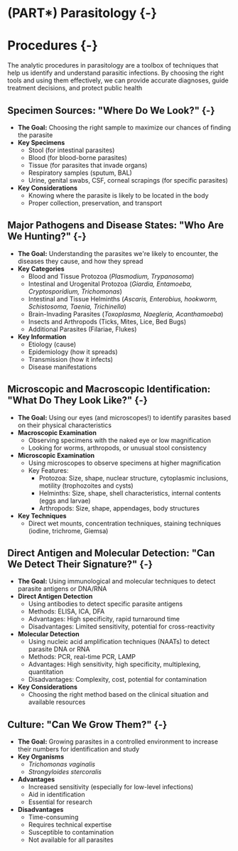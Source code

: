 # (PART\*) Parasitology {-}

# Procedures {-}

The analytic procedures in parasitology are a toolbox of techniques that help us identify and understand parasitic infections. By choosing the right tools and using them effectively, we can provide accurate diagnoses, guide treatment decisions, and protect public health

## **Specimen Sources: "Where Do We Look?"** {-}

*   **The Goal:** Choosing the right sample to maximize our chances of finding the parasite
*   **Key Specimens**
    *   Stool (for intestinal parasites)
    *   Blood (for blood-borne parasites)
    *   Tissue (for parasites that invade organs)
    *   Respiratory samples (sputum, BAL)
    *   Urine, genital swabs, CSF, corneal scrapings (for specific parasites)
*   **Key Considerations**
    *   Knowing where the parasite is likely to be located in the body
    *   Proper collection, preservation, and transport

## **Major Pathogens and Disease States: "Who Are We Hunting?"** {-}

*   **The Goal:** Understanding the parasites we're likely to encounter, the diseases they cause, and how they spread
*   **Key Categories**
    *   Blood and Tissue Protozoa (*Plasmodium, Trypanosoma*)
    *   Intestinal and Urogenital Protozoa (*Giardia, Entamoeba, Cryptosporidium, Trichomonas*)
    *   Intestinal and Tissue Helminths (*Ascaris, Enterobius, hookworm, Schistosoma, Taenia, Trichinella*)
    *   Brain-Invading Parasites (*Toxoplasma, Naegleria, Acanthamoeba*)
    *   Insects and Arthropods (Ticks, Mites, Lice, Bed Bugs)
    *   Additional Parasites (Filariae, Flukes)
*   **Key Information**
    *   Etiology (cause)
    *   Epidemiology (how it spreads)
    *   Transmission (how it infects)
    *   Disease manifestations

## **Microscopic and Macroscopic Identification: "What Do They Look Like?"** {-}

*   **The Goal:** Using our eyes (and microscopes!) to identify parasites based on their physical characteristics
*   **Macroscopic Examination**
    *   Observing specimens with the naked eye or low magnification
    *   Looking for worms, arthropods, or unusual stool consistency
*   **Microscopic Examination**
    *   Using microscopes to observe specimens at higher magnification
    *   Key Features:
        *   Protozoa: Size, shape, nuclear structure, cytoplasmic inclusions, motility (trophozoites and cysts)
        *   Helminths: Size, shape, shell characteristics, internal contents (eggs and larvae)
        *   Arthropods: Size, shape, appendages, body structures
*   **Key Techniques**
    *   Direct wet mounts, concentration techniques, staining techniques (iodine, trichrome, Giemsa)

## **Direct Antigen and Molecular Detection: "Can We Detect Their Signature?"** {-}

*   **The Goal:** Using immunological and molecular techniques to detect parasite antigens or DNA/RNA
*   **Direct Antigen Detection**
    *   Using antibodies to detect specific parasite antigens
    *   Methods: ELISA, ICA, DFA
    *   Advantages: High specificity, rapid turnaround time
    *   Disadvantages: Limited sensitivity, potential for cross-reactivity
*   **Molecular Detection**
    *   Using nucleic acid amplification techniques (NAATs) to detect parasite DNA or RNA
    *   Methods: PCR, real-time PCR, LAMP
    *   Advantages: High sensitivity, high specificity, multiplexing, quantitation
    *   Disadvantages: Complexity, cost, potential for contamination
*   **Key Considerations**
    *   Choosing the right method based on the clinical situation and available resources

## **Culture: "Can We Grow Them?"** {-}

*   **The Goal:** Growing parasites in a controlled environment to increase their numbers for identification and study
*   **Key Organisms**
    *   *Trichomonas vaginalis*
    *   *Strongyloides stercoralis*
*   **Advantages**
    *   Increased sensitivity (especially for low-level infections)
    *   Aid in identification
    *   Essential for research
*   **Disadvantages**
    *   Time-consuming
    *   Requires technical expertise
    *   Susceptible to contamination
    *   Not available for all parasites
